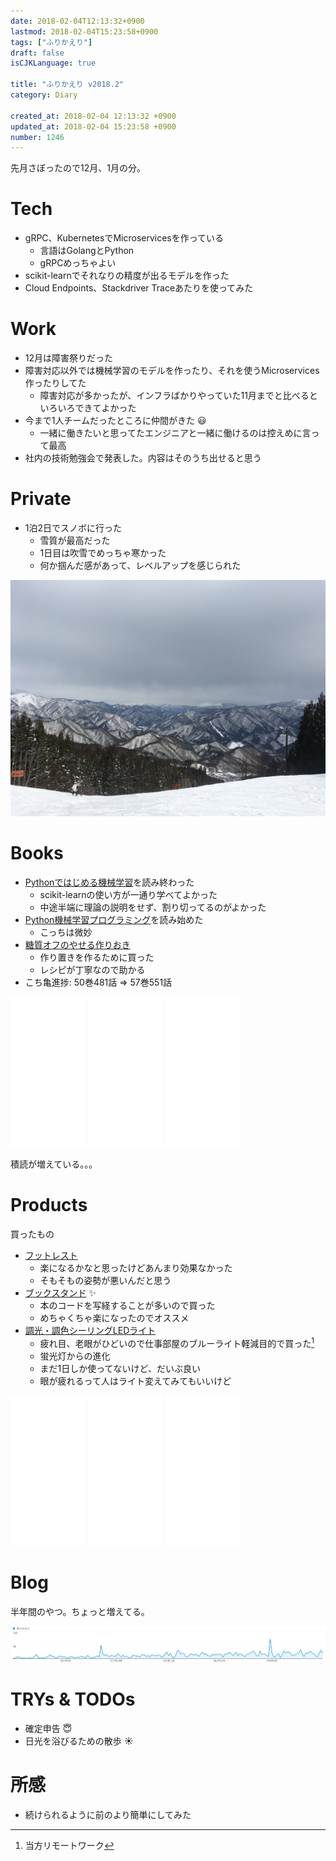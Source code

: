 ```yaml
---
date: 2018-02-04T12:13:32+0900
lastmod: 2018-02-04T15:23:58+0900
tags: ["ふりかえり"]
draft: false
isCJKLanguage: true

title: "ふりかえり v2018.2"
category: Diary

created_at: 2018-02-04 12:13:32 +0900
updated_at: 2018-02-04 15:23:58 +0900
number: 1246
---
```


先月さぼったので12月、1月の分。

# Tech
* gRPC、KubernetesでMicroservicesを作っている
    * 言語はGolangとPython
    * gRPCめっちゃよい
* scikit-learnでそれなりの精度が出るモデルを作った
* Cloud Endpoints、Stackdriver Traceあたりを使ってみた

# Work
* 12月は障害祭りだった
* 障害対応以外では機械学習のモデルを作ったり、それを使うMicroservices作ったりしてた
    * 障害対応が多かったが、インフラばかりやっていた11月までと比べるといろいろできてよかった
* 今まで1人チームだったところに仲間がきた :smiley: 
    * 一緒に働きたいと思ってたエンジニアと一緒に働けるのは控えめに言って最高
* 社内の技術勉強会で発表した。内容はそのうち出せると思う

# Private
* 1泊2日でスノボに行った
    * 雪質が最高だった
    * 1日目は吹雪でめっちゃ寒かった
    * 何か掴んだ感があって、レベルアップを感じられた

![IMG_6954.JPG (1.6 MB)](/images/2018/02/04/1.JPG)

# Books
* [Pythonではじめる機械学習](http://amzn.to/2nGd0g9)を読み終わった
    * scikit-learnの使い方が一通り学べてよかった
    * 中途半端に理論の説明をせず、割り切ってるのがよかった
* [Python機械学習プログラミング](http://amzn.to/2Eb8BMx)を読み始めた
    * こっちは微妙
* [糖質オフのやせる作りおき](http://amzn.to/2GMlqLs)
    * 作り置きを作るために買った
    * レシピが丁寧なので助かる
* こち亀進捗: 50巻481話 => 57巻551話

<iframe style="width:120px;height:240px;" marginwidth="0" marginheight="0" scrolling="no" frameborder="0" src="//rcm-fe.amazon-adsystem.com/e/cm?lt1=_blank&bc1=000000&IS2=1&bg1=FFFFFF&fc1=000000&lc1=0000FF&t=nownabe0c-22&o=9&p=8&l=as4&m=amazon&f=ifr&ref=as_ss_li_til&asins=4873117984&linkId=655528718c1de22f066dfcfd4643dd09"></iframe>
<iframe style="width:120px;height:240px;" marginwidth="0" marginheight="0" scrolling="no" frameborder="0" src="//rcm-fe.amazon-adsystem.com/e/cm?lt1=_blank&bc1=000000&IS2=1&bg1=FFFFFF&fc1=000000&lc1=0000FF&t=nownabe0c-22&o=9&p=8&l=as4&m=amazon&f=ifr&ref=as_ss_li_til&asins=4844380605&linkId=0f94d818d4b0c28c1b3ee0341ea0aac0"></iframe>
<iframe style="width:120px;height:240px;" marginwidth="0" marginheight="0" scrolling="no" frameborder="0" src="//rcm-fe.amazon-adsystem.com/e/cm?lt1=_blank&bc1=000000&IS2=1&bg1=FFFFFF&fc1=000000&lc1=0000FF&t=nownabe0c-22&o=9&p=8&l=as4&m=amazon&f=ifr&ref=as_ss_li_til&asins=4405093199&linkId=61d2383d893a185c12eb1b3bedf8591d"></iframe>

積読が増えている。。。

# Products
買ったもの

* [フットレスト](http://amzn.to/2GK0Rzj)
    * 楽になるかなと思ったけどあんまり効果なかった
    * そもそもの姿勢が悪いんだと思う
* [ブックスタンド](http://amzn.to/2nGK8Er) :sparkles:
    * 本のコードを写経することが多いので買った
    * めちゃくちゃ楽になったのでオススメ
* [調光・調色シーリングLEDライト](http://amzn.to/2GKGbrh)
    * 疲れ目、老眼がひどいので仕事部屋のブルーライト軽減目的で買った[^1]
    * 蛍光灯からの進化
    * まだ1日しか使ってないけど、だいぶ良い
    * 眼が疲れるって人はライト変えてみてもいいけど

[^1]: 当方リモートワーク

<iframe style="width:120px;height:240px;" marginwidth="0" marginheight="0" scrolling="no" frameborder="0" src="//rcm-fe.amazon-adsystem.com/e/cm?lt1=_blank&bc1=000000&IS2=1&bg1=FFFFFF&fc1=000000&lc1=0000FF&t=nownabe0c-22&o=9&p=8&l=as4&m=amazon&f=ifr&ref=as_ss_li_til&asins=B003LN9JC8&linkId=627e16f822894d0569d2b72dea4f448c"></iframe>
<iframe style="width:120px;height:240px;" marginwidth="0" marginheight="0" scrolling="no" frameborder="0" src="//rcm-fe.amazon-adsystem.com/e/cm?lt1=_blank&bc1=000000&IS2=1&bg1=FFFFFF&fc1=000000&lc1=0000FF&t=nownabe0c-22&o=9&p=8&l=as4&m=amazon&f=ifr&ref=as_ss_li_til&asins=B00LLQW7UI&linkId=00de9986c4744b7714dec682c50b507d"></iframe>
<iframe style="width:120px;height:240px;" marginwidth="0" marginheight="0" scrolling="no" frameborder="0" src="//rcm-fe.amazon-adsystem.com/e/cm?lt1=_blank&bc1=000000&IS2=1&bg1=FFFFFF&fc1=000000&lc1=0000FF&t=nownabe0c-22&o=9&p=8&l=as4&m=amazon&f=ifr&ref=as_ss_li_til&asins=B01I0XHJKM&linkId=64d75a1ea0224b54ddc834b8c312b9a5"></iframe>

# Blog
半年間のやつ。ちょっと増えてる。

![Screenshot from 2018-02-04 11-59-51.png (34.3 kB)](/images/2018/02/04/2.png)

# TRYs & TODOs
* 確定申告 :innocent: 
* 日光を浴びるための散歩 :sunny: 

# 所感
* 続けられるように前のより簡単にしてみた
